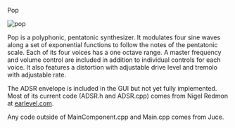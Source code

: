  Pop
 
 ![pop](http://www.dallinw.com/pop.png)
 
 Pop is a polyphonic, pentatonic synthesizer. It modulates four sine waves along a
 set of exponential functions to follow the notes of the pentatonic scale. Each of its
 four voices has a one octave range. A master frequency and volume control are
 included in addition to individual controls for each voice. It also features a distortion
 with adjustable drive level and tremolo with adjustable rate.
 
The ADSR envelope is included in the GUI but not yet fully implemented. Most of its
current code (ADSR.h and ADSR.cpp) comes from Nigel Redmon at <a href="earlevel.com">earlevel.com</a>.

Any code outside of MainComponent.cpp and Main.cpp comes from Juce.
